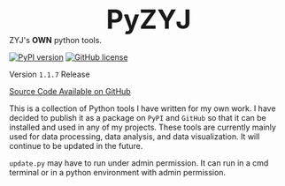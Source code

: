 <center><font size=7><b>PyZYJ</b></font></center>
ZYJ's <b>OWN</b> python tools.

[![PyPI version](https://badge.fury.io/py/pyzyj.svg)](https://badge.fury.io/py/pyzyj)
[![GitHub license](https://img.shields.io/github/license/ZYJIQVV/pyzyj)](https://img.shields.io/github/license/ZYJIQVV/pyzyj)

[//]: # ([![GitHub version]&#40;https://badge.fury.io/gh/ZYJIQVV%2Fpyzyj.svg&#41;]&#40;https://badge.fury.io/gh/ZYJIQVV%2Fpyzyj&#41;)

Version `1.1.7` Release

[Source Code Available on GitHub](https://github.com/ZYJIQVV/pyzyj)

This is a collection of Python tools I have written for my own work.
I have decided to publish it as a package on `PyPI` and `GitHub` so that it can be installed and used in any of my projects.
These tools are currently mainly used for data processing, data analysis, and data visualization.
It will continue to be updated in the future.

`update.py` may have to run under admin permission. It can run in a cmd terminal or in a python environment with admin permission.